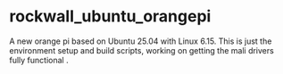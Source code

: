 # rockwall_ubuntu_orangepi
A new orange pi based on Ubuntu 25.04 with Linux 6.15. This is just the environment setup and build scripts, working on getting the mali drivers fully functional . 
